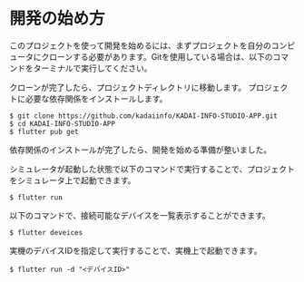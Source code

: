 # 開発の始め方
このプロジェクトを使って開発を始めるには、まずプロジェクトを自分のコンピュータにクローンする必要があります。Gitを使用している場合は、以下のコマンドをターミナルで実行してください。

クローンが完了したら、プロジェクトディレクトリに移動します。
プロジェクトに必要な依存関係をインストールします。

```
$ git clone https://github.com/kadaiinfo/KADAI-INFO-STUDIO-APP.git
$ cd KADAI-INFO-STUDIO-APP
$ flutter pub get
```
依存関係のインストールが完了したら、開発を始める準備が整いました。

シミュレータが起動した状態で以下のコマンドで実行することで、プロジェクトをシミュレータ上で起動できます。
```
$ flutter run
```

以下のコマンドで、接続可能なデバイスを一覧表示することができます。
```
$ flutter deveices
```

実機のデバイスIDを指定して実行することで、実機上で起動できます。
```
$ flutter run -d "<デバイスID>"
```

